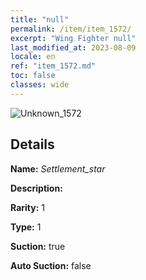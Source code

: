 ```yaml
---
title: "null"
permalink: /item/item_1572/
excerpt: "Wing Fighter null"
last_modified_at: 2023-08-09
locale: en
ref: "item_1572.md"
toc: false
classes: wide
---
```



 ![Unknown_1572](/images/item/Settlement_star_p.png)



## Details

 **Name:** *Settlement_star* 

 **Description:** 

 **Rarity:** 1 

 **Type:** 1 

 **Suction:** true 

 **Auto Suction:** false 


